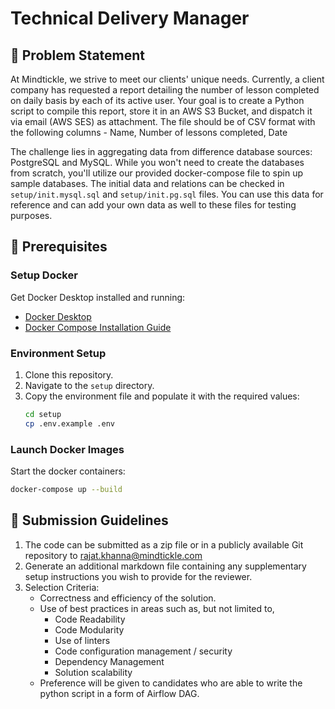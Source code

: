 # Technical Delivery Manager

## 🚀 Problem Statement

At Mindtickle, we strive to meet our clients' unique needs. Currently, a client company has requested a report detailing the number of lesson completed on daily basis by each of its active user. Your goal is to create a Python script to compile this report, store it in an AWS S3 Bucket, and dispatch it via email (AWS SES) as attachment. The file should be of CSV format with the following columns - Name, Number of lessons completed, Date

The challenge lies in aggregating data from difference database sources: PostgreSQL and MySQL. While you won't need to create the databases from scratch, you'll utilize our provided docker-compose file to spin up sample databases. The initial data and relations can be checked in `setup/init.mysql.sql` and `setup/init.pg.sql` files. You can use this data for reference and can add your own data as well to these files for testing purposes.

## 🔧 Prerequisites

### Setup Docker
Get Docker Desktop installed and running:
- [Docker Desktop](https://docs.docker.com/desktop/)
- [Docker Compose Installation Guide](https://docs.docker.com/compose/install/)

### Environment Setup
1. Clone this repository.
2. Navigate to the `setup` directory.
3. Copy the environment file and populate it with the required values:
    ```bash
    cd setup
    cp .env.example .env
    ```

### Launch Docker Images
Start the docker containers:
```bash
docker-compose up --build
```


## 📝 Submission Guidelines
1. The code can be submitted as a zip file or in a publicly available Git repository to rajat.khanna@mindtickle.com
2. Generate an additional markdown file containing any supplementary setup instructions you wish to provide for the reviewer.
3. Selection Criteria:
    * Correctness and efficiency of the solution.
    * Use of best practices in areas such as, but not limited to,
        - Code Readability
        - Code Modularity
        - Use of linters
        - Code configuration management / security
        - Dependency Management
        - Solution scalability
    * Preference will be given to candidates who are able to write the python script in a form of Airflow DAG.